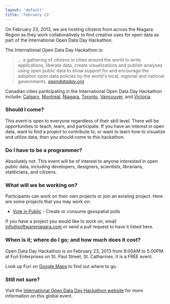 ```yaml
---
layout: 'default'
title: 'February 23'
---
```


On February 23, 2013, we are hosting citizens from across the Niagara Region as they work collaboratively to 
find creative uses for open data as part of the International Open Data Day Hackathon.

The International Open Data Day Hackathon is:

>... a gathering of citizens in cities around the world to write applications, liberate data, create visualizations and publish analyses using open public data to show support for and encourage the adoption open data policies by the world's local, regional and national governments.
> <cite>[opendataday.org](http://opendataday.org)</cite>

Canadian cities paritcipating in the International Open Data Day Hackathon include: [Calgary](http://wiki.opendataday.org/Calgary2013), 
[Montreal](http://montreal2013.do101.org/), [Niagara](http://wiki.opendataday.org/Niagara2013), [Toronto](http://wiki.opendataday.org/Toronto2013), 
[Vancouver](http://wiki.opendataday.org/Vancouver2013), and [Victoria](http://wiki.opendataday.org/Victoria2013).

### Should I come?

This event is open to everyone regardless of their skill level. There will be opportunities to teach, learn, and participate.
If you have an interest in open data, want to find a project to contribute to, or want to learn how to visualize and utilize 
data, then you should come to this hackathon.

### Do I have to be a programmer? 

Absolutely not. This event will be of interest to anyone interested in open public data, including developers, designers, 
scientists, librarians, statiticians, and citizens. 

### What will we be working on?

Participants can work on their own projects or join an existing project. Here are some projects that you may work on:

* [Vote in Public](http://github.com/softwareniagara/voteinpublic.com) - Create or consume geospatial polls

If you have a project you would like to work on, email [info@softwareniagara.com](mailto:info@softwareniagara.com) 
or send a pull request to have it listed here.

### When is it; where do I go; and how much does it cost?

Open Data Day Hackathon is on February 23, 2013 from 9:00AM to 5:00PM at Furi Enterprises on St. Paul Street, St. Catharines. It is 
a FREE event. 

Look up Furi on [Google Maps](https://maps.google.ca/maps?ie=UTF8&cid=12135825959244488980&q=Furi+Enterprises+Inc&iwloc=A&gl=CA&hl=en)
to find out where to go.

### Still not sure?

Visit the [International Open Data Day Hackathon website](http://opendataday.org) for more information on this global event.